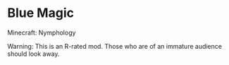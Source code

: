 # Blue Magic
Minecraft: Nymphology

Warning: This is an R-rated mod. Those who are of an immature audience should look away.

